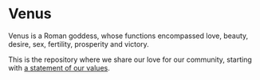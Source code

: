 Venus
======
Venus is a Roman goddess, whose functions encompassed love, beauty, desire,
sex, fertility, prosperity and victory.

This is the repository where we share our love for our community, starting with
[a statement of our values](https://github.com/minervaknows/venus/blob/master/minerva-values.md).
